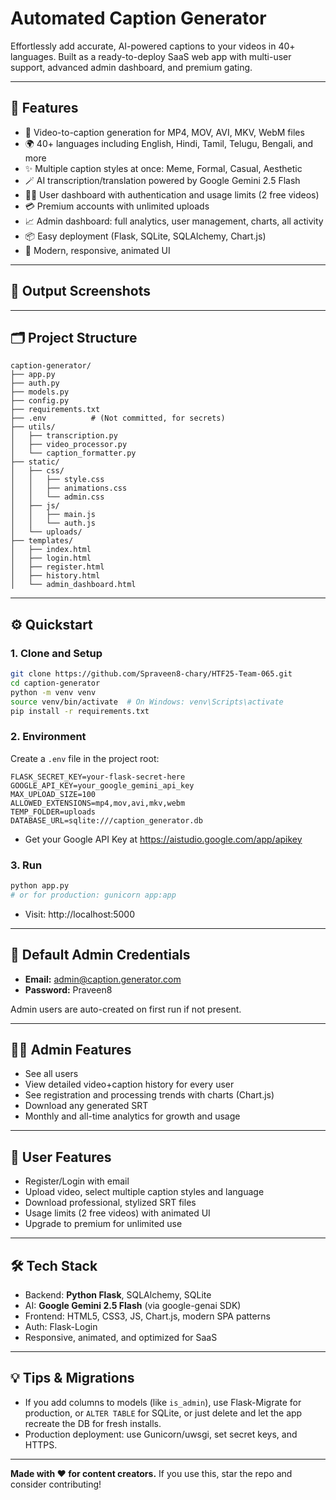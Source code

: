 # Automated Caption Generator

Effortlessly add accurate, AI-powered captions to your videos in 40+ languages. Built as a ready-to-deploy SaaS web app with multi-user support, advanced admin dashboard, and premium gating.

***

## 🚀 Features

- 🎥 Video-to-caption generation for MP4, MOV, AVI, MKV, WebM files
- 🌍 40+ languages including English, Hindi, Tamil, Telugu, Bengali, and more
- ✨ Multiple caption styles at once: Meme, Formal, Casual, Aesthetic
- 🪄 AI transcription/translation powered by Google Gemini 2.5 Flash
- 🧑‍💻 User dashboard with authentication and usage limits (2 free videos)
- 💳 Premium accounts with unlimited uploads
- 📈 Admin dashboard: full analytics, user management, charts, all activity
- 📦 Easy deployment (Flask, SQLite, SQLAlchemy, Chart.js)
- 🎨 Modern, responsive, animated UI

***

## 📸 Output Screenshots

<!-- Add usage screenshots and the admin dashboard here as needed -->

***

## 🗂️ Project Structure

```
caption-generator/
├── app.py
├── auth.py
├── models.py
├── config.py
├── requirements.txt
├── .env          # (Not committed, for secrets)
├── utils/
│   ├── transcription.py
│   ├── video_processor.py
│   └── caption_formatter.py
├── static/
│   ├── css/
│   │   ├── style.css
│   │   ├── animations.css
│   │   └── admin.css
│   ├── js/
│   │   ├── main.js
│   │   └── auth.js
│   └── uploads/
├── templates/
│   ├── index.html
│   ├── login.html
│   ├── register.html
│   ├── history.html
│   └── admin_dashboard.html
```


***

## ⚙️ Quickstart

### 1. Clone and Setup

```sh
git clone https://github.com/Spraveen8-chary/HTF25-Team-065.git
cd caption-generator
python -m venv venv
source venv/bin/activate  # On Windows: venv\Scripts\activate
pip install -r requirements.txt
```


### 2. Environment

Create a `.env` file in the project root:

```
FLASK_SECRET_KEY=your-flask-secret-here
GOOGLE_API_KEY=your_google_gemini_api_key
MAX_UPLOAD_SIZE=100
ALLOWED_EXTENSIONS=mp4,mov,avi,mkv,webm
TEMP_FOLDER=uploads
DATABASE_URL=sqlite:///caption_generator.db
```

- Get your Google API Key at https://aistudio.google.com/app/apikey


### 3. Run

```sh
python app.py
# or for production: gunicorn app:app
```

- Visit: http://localhost:5000

***

## 👤 Default Admin Credentials

- **Email:** admin@caption.generator.com
- **Password:** Praveen8

Admin users are auto-created on first run if not present.

***

## 🧑‍💼 Admin Features

- See all users
- View detailed video+caption history for every user
- See registration and processing trends with charts (Chart.js)
- Download any generated SRT
- Monthly and all-time analytics for growth and usage

***

## 🧑 User Features

- Register/Login with email
- Upload video, select multiple caption styles and language
- Download professional, stylized SRT files
- Usage limits (2 free videos) with animated UI
- Upgrade to premium for unlimited use

***

## 🛠️ Tech Stack

- Backend: **Python Flask**, SQLAlchemy, SQLite
- AI: **Google Gemini 2.5 Flash** (via google-genai SDK)
- Frontend: HTML5, CSS3, JS, Chart.js, modern SPA patterns
- Auth: Flask-Login
- Responsive, animated, and optimized for SaaS

***

## 💡 Tips \& Migrations

- If you add columns to models (like `is_admin`), use Flask-Migrate for production, or `ALTER TABLE` for SQLite, or just delete and let the app recreate the DB for fresh installs.
- Production deployment: use Gunicorn/uwsgi, set secret keys, and HTTPS.


***

**Made with ❤️ for content creators.**
If you use this, star the repo and consider contributing!
